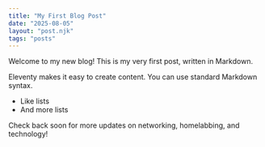 ```yaml
---
title: "My First Blog Post"
date: "2025-08-05"
layout: "post.njk"
tags: "posts"
---
```


Welcome to my new blog! This is my very first post, written in Markdown.

Eleventy makes it easy to create content. You can use standard Markdown syntax.

-   Like lists
-   And more lists

Check back soon for more updates on networking, homelabbing, and technology!